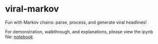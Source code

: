 # viral-markov
Fun with Markov chains: parse, process, and generate viral headlines!

For demonstration, walkthrough, and explanations, please view the ipynb file: [notebook](viral-markov-generator.ipynb)
